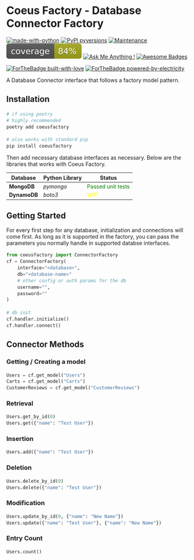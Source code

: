 # Coeus Factory - Database Connector Factory

[![made-with-python](https://img.shields.io/badge/Made%20with-Python-1f425f.svg)](https://www.python.org/)
[![PyPI pyversions](https://img.shields.io/pypi/pyversions/coeusfactory)](https://pypi.python.org/pypi/coeusfactory/)
[![Maintenance](https://img.shields.io/badge/Maintained%3F-yes-green.svg)](https://GitHub.com/Naereen/StrapDown.js/graphs/commit-activity)
[![Coverage](https://raw.githubusercontent.com/mamerisawesome/coeusfactory/master/assets/coverage.svg?sanitize=true)](https://github.com/mamerisawesome/coeusfactory)
[![Ask Me Anything !](https://img.shields.io/badge/Ask%20me-anything-1abc9c.svg)](mailto:atmalmer23@gmail.com)
[![Awesome Badges](https://img.shields.io/badge/badges-awesome-green.svg)](https://github.com/Naereen/badges)

[![ForTheBadge built-with-love](http://ForTheBadge.com/images/badges/built-with-love.svg)](https://GitHub.com/Naereen/)
[![ForTheBadge powered-by-electricity](http://ForTheBadge.com/images/badges/powered-by-electricity.svg)](http://ForTheBadge.com)

A Database Connector interface that follows a factory model pattern.

## Installation

```bash
# if using poetry
# highly recommended
poetry add coeusfactory

# also works with standard pip
pip install coeusfactory
```

Then add necessary database interfaces as necessary. Below are the libraries that works with Coeus Factory.

| Database | Python Library | Status            |
|----------|----------------|-------------------|
| **MongoDB**  | *pymongo*      | <span style="color:green">Passed unit tests</span> |
| **DynamoDB** | *boto3*        | <span style="color:yellow">WIP</span>              |

## Getting Started

For every first step for any database, initialization and connections will come first. As long as it is supported in the factory, you can pass the parameters you normally handle in supported databse interfaces.

```python
from coeusfactory import ConnectorFactory
cf = ConnectorFactory(
    interface="<database>",
    db="<database-name>"
    # other config or auth params for the db
    username="",
    password=""
)

# db init
cf.handler.initialize()
cf.handler.connect()
```

## Connector Methods

### Getting / Creating a model

```python
Users = cf.get_model("Users")
Carts = cf.get_model("Carts")
CustomerReviews = cf.get_model("CustomerReviews")
```

### Retrieval

```python
Users.get_by_id(0)
Users.get({"name": "Test User"})
```

### Insertion

```python
Users.add({"name": "Test User"})
```

### Deletion

```python
Users.delete_by_id(0)
Users.delete({"name": "Test User"})
```

### Modification

```python
Users.update_by_id(0, {"name": "New Name"})
Users.update({"name": "Test User"}, {"name": "New Name"})
```

### Entry Count

```python
Users.count()
```
